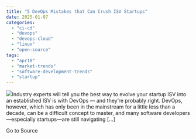 ```yaml
---
title: "5 DevOps Mistakes that Can Crush ISV Startups"
date: 2025-01-07
categories: 
  - "ci-cd"
  - "devops"
  - "devops-cloud"
  - "linux"
  - "open-source"
tags: 
  - "apr18"
  - "market-trends"
  - "software-development-trends"
  - "startup"
---
```


![](https://www.devprojournal.com/wp-content/uploads/2018/03/Devops-300x170.jpg)Industry experts will tell you the best way to evolve your startup ISV into an established ISV is with DevOps — and they’re probably right. DevOps, however, which has only been in the mainstream for a little less than a decade, can be a difficult concept to master, and many software developers—especially startups—are still navigating \[…\]

Go to Source
